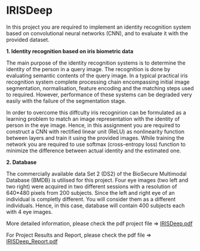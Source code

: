 # IRISDeep
In this project you are required to implement an identity recognition system based on  convolutional neural networks (CNN), and to evaluate it with the provided dataset.

**1. Identity recognition based on iris biometric data** 

The main purpose of the identity recognition systems is to determine the identity of the person in a 
query image. The recognition is done by evaluating semantic contents of the query image.
In a typical practical iris recognition system complete processing chain encompassing initial image 
segmentation, normalisation, feature encoding and the matching steps used to required. However, 
performance of these systems can be degraded very easily with the failure of the segmentation 
stage.

In order to overcome this diffculty iris recognirion can be formulated as a learning problem to match 
an image representation with the identity of person in the eye image. Hence, in this assignment you 
are required to construct a CNN with rectified linear unit (ReLU) as nonlinearity function between 
layers and train it using the provided images.
While training the network you are required to use softmax (cross-entropy loss) function to minimize 
the difference between actual identity and the estimated one.

**2. Database** 

The commercially available data Set 2 (DS2) of the BioSecure Multimodal Database (BMDB) is utilised 
for this project. Four eye images (two left and two right) were acquired in two different sessions with 
a resolution of 640*480 pixels from 200 subjects. Since the left and right eye of an individual is 
completly different. You will consider them as a different individuals. Hence, in this case, database 
will contain 400 subjects each with 4 eye images.

More detailed information, please check the pdf project file => [IRISDeep.pdf](https://github.com/ilbey/IRISDeep/files/9104651/IRISDeep.pdf)

For Project Results and Report, please check the pdf file => [IRISDeep_Report.pdf](https://github.com/ilbey/IRISDeep/files/9106403/IRISDeep_Report.pdf)
